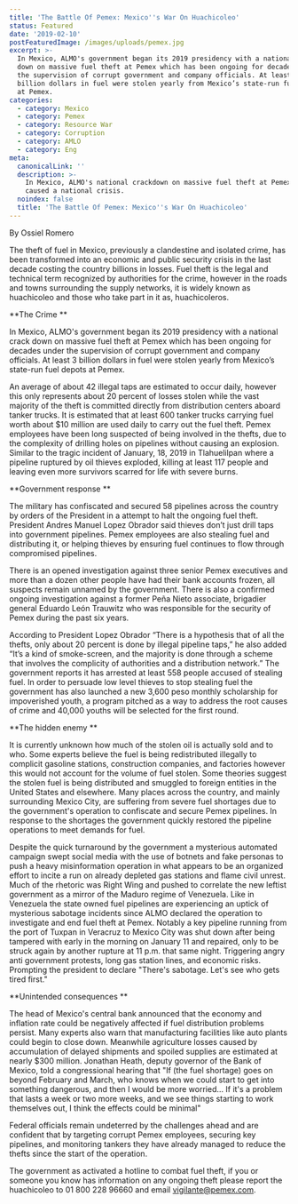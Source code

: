```yaml
---
title: 'The Battle Of Pemex: Mexico''s War On Huachicoleo'
status: Featured
date: '2019-02-10'
postFeaturedImage: /images/uploads/pemex.jpg
excerpt: >-
  In Mexico, ALMO's government began its 2019 presidency with a national crack
  down on massive fuel theft at Pemex which has been ongoing for decades under
  the supervision of corrupt government and company officials. At least 3
  billion dollars in fuel were stolen yearly from Mexico’s state-run fuel depots
  at Pemex.
categories:
  - category: Mexico
  - category: Pemex
  - category: Resource War
  - category: Corruption
  - category: AMLO
  - category: Eng
meta:
  canonicalLink: ''
  description: >-
    In Mexico, ALMO's national crackdown on massive fuel theft at Pemex has
    caused a national crisis.
  noindex: false
  title: 'The Battle Of Pemex: Mexico''s War On Huachicoleo'
---
```

By Ossiel Romero

The theft of fuel in Mexico, previously a clandestine and isolated crime, has been transformed into an economic and public security crisis in the last decade costing the country billions in losses. Fuel theft is the legal and technical term recognized by authorities for the crime, however in the roads and towns surrounding the supply networks, it is widely known as huachicoleo and those who take part in it as, huachicoleros.

**The Crime
**

In Mexico, ALMO's government began its 2019 presidency with a national crack down on massive fuel theft at Pemex which has been ongoing for decades under the supervision of corrupt government and company officials. At least 3 billion dollars in fuel were stolen yearly from Mexico’s state-run fuel depots at Pemex.

An average of about 42 illegal taps are estimated to occur daily, however this only represents about 20 percent of losses stolen while the vast majority of the theft is committed directly from distribution centers aboard tanker trucks. It is estimated that at least 600 tanker trucks carrying fuel worth about $10 million are used daily to carry out the fuel theft. Pemex employees have been long suspected of being involved in the thefts, due to the complexity of drilling holes on pipelines without causing an explosion. Similar to the tragic incident of January, 18, 2019 in Tlahuelilpan where a pipeline ruptured by oil thieves exploded, killing at least 117 people and leaving even more survivors scarred for life with severe burns.

**Government response
**

The military has confiscated and secured 58 pipelines across the country by orders of the President in a attempt to halt the ongoing fuel theft. President Andres Manuel Lopez Obrador said thieves don’t just drill taps into government pipelines. Pemex employees are also stealing fuel and distributing it, or helping thieves by ensuring fuel continues to flow through compromised pipelines.

There is an opened investigation against three senior Pemex executives and more than a dozen other people have had their bank accounts frozen, all suspects remain unnamed by the government. There is also a confirmed ongoing investigation against a former Peña Nieto associate, brigadier general Eduardo León Trauwitz who was responsible for the security of Pemex during the past six years.

According to President Lopez Obrador “There is a hypothesis that of all the thefts, only about 20 percent is done by illegal pipeline taps,” he also added “It’s a kind of smoke-screen, and the majority is done through a scheme that involves the complicity of authorities and a distribution network.” The government reports it has arrested at least 558 people accused of stealing fuel. In order to persuade low level thieves to stop stealing fuel the government has also launched a new 3,600 peso monthly scholarship for impoverished youth, a program pitched as a way to address the root causes of crime and 40,000 youths will be selected for the first round.

**The hidden enemy
**

It is currently unknown how much of the stolen oil is actually sold and to who. Some experts believe the fuel is being redistributed illegally to complicit gasoline stations, construction companies, and factories however this would not account for the volume of fuel stolen. Some theories suggest the stolen fuel is being distributed and smuggled to foreign entities in the United States and elsewhere. Many places across the country, and mainly surrounding Mexico City, are suffering from severe fuel shortages due to the government's operation to confiscate and secure Pemex pipelines. In response to the shortages the government quickly restored the pipeline operations to meet demands for fuel.

Despite the quick turnaround by the government a mysterious automated campaign swept social media with the use of botnets and fake personas to push a heavy misinformation operation in what appears to be an organized effort to incite a run on already depleted gas stations and flame civil unrest. Much of the rhetoric was Right Wing and pushed to correlate the new leftist government as a mirror of the Maduro regime of Venezuela. Like in Venezuela the state owned fuel pipelines are experiencing an uptick of mysterious sabotage incidents since ALMO declared the operation to investigate and end fuel theft at Pemex. Notably a key pipeline running from the port of Tuxpan in Veracruz to Mexico City was shut down after being tampered with early in the morning on January 11 and repaired, only to be struck again by another rupture at 11 p.m. that same night. Triggering angry anti government protests, long gas station lines, and economic risks. Prompting the president to declare "There's sabotage. Let's see who gets tired first."

**Unintended consequences
**

The head of Mexico's central bank announced that the economy and inflation rate could be negatively affected if fuel distribution problems persist. Many experts also warn that manufacturing facilities like auto plants could begin to close down. Meanwhile agriculture losses caused by accumulation of delayed shipments and spoiled supplies are estimated at nearly $300 million. Jonathan Heath, deputy governor of the Bank of Mexico, told a congressional hearing that "If (the fuel shortage) goes on beyond February and March, who knows when we could start to get into something dangerous, and then I would be more worried… If it's a problem that lasts a week or two more weeks, and we see things starting to work themselves out, I think the effects could be minimal"

Federal officials remain undeterred by the challenges ahead and are confident that by targeting corrupt Pemex employees, securing key pipelines, and monitoring tankers they have already managed to reduce the thefts since the start of the operation.

The government as activated a hotline to combat fuel theft, if you or someone you know has information on any ongoing theft please report the huachicoleo to 01 800 228 96660 and email vigilante@pemex.com.
